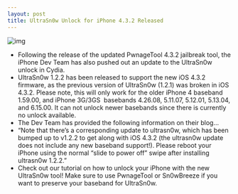 ```yaml
---
layout: post
title: UltraSn0w Unlock for iPhone 4.3.2 Released
---
```

![img](http://media.idownloadblog.com/wp-content/uploads/2011/04/Ultrasn0w-1.2.2.png)
* Following the release of the updated PwnageTool 4.3.2 jailbreak tool, the iPhone Dev Team has also pushed out an update to the UltraSn0w unlock in Cydia.
* UltraSn0w 1.2.2 has been released to support the new iOS 4.3.2 firmware, as the previous version of UltraSn0w (1.2.1) was broken in iOS 4.3.2. Please note, this will only work for the older iPhone 4 baseband 1.59.00, and iPhone 3G/3GS  basebands 4.26.08, 5.11.07, 5.12.01, 5.13.04, and 6.15.00. It can not unlock newer basebands since there is currently no unlock available.
* The Dev Team has provided the following information on their blog…
* “Note that there’s a corresponding update to ultrasn0w, which has been bumped up to v1.2.2 to get along with iOS 4.3.2 (the ultrasn0w update does not include any new baseband support!). Please reboot your iPhone using the normal “slide to power off” swipe after installing ultrasn0w 1.2.2.”
* Check out our tutorial on how to unlock your iPhone with the new UltraSn0w tool! Make sure to use PwnageTool or Sn0wBreeze if you want to preserve your baseband for UltraSn0w.

